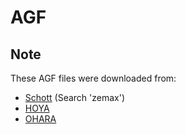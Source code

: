 # AGF

## Note
These AGF files were downloaded from:

- [Schott](https://www.us.schott.com/advanced_optics/english/download/index.html)  (Search 'zemax')
- [HOYA](http://www.hoya-opticalworld.com/japanese/datadownload/index.html)
- [OHARA](https://www.ohara-inc.co.jp/product/catalog/)

